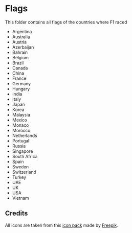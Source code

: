 # Flags
This folder contains all flags of the countries where F1 raced

- Argentina
- Australia
- Austria
- Azerbaijan
- Bahrain
- Belgium
- Brazil
- Canada
- China
- France
- Germany
- Hungary
- India
- Italy
- Japan
- Korea
- Malaysia
- Mexico
- Monaco
- Morocco
- Netherlands
- Portugal
- Russia
- Singapore
- South Africa
- Spain
- Sweden
- Switzerland
- Turkey
- UAE
- UK
- USA
- Vietnam

## Credits
All icons are taken from this [icon pack](https://www.flaticon.com/packs/international-flags-6) made by [Freepik](https://www.flaticon.com/authors/freepik).
